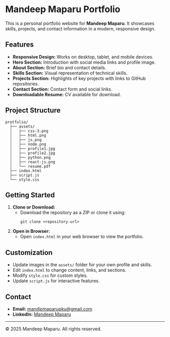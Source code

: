 # Mandeep Maparu Portfolio

This is a personal portfolio website for **Mandeep Maparu**. It showcases skills, projects, and contact information in a modern, responsive design.

## Features
- **Responsive Design:** Works on desktop, tablet, and mobile devices.
- **Hero Section:** Introduction with social media links and profile image.
- **About Section:** Brief bio and contact details.
- **Skills Section:** Visual representation of technical skills.
- **Projects Section:** Highlights of key projects with links to GitHub repositories.
- **Contact Section:** Contact form and social links.
- **Downloadable Resume:** CV available for download.

## Project Structure
```
protfolio/
  ├── assets/
  │   ├── css-3.png
  │   ├── html.png
  │   ├── js.png
  │   ├── node.png
  │   ├── profile1.jpg
  │   ├── profile2.jpg
  │   ├── python.png
  │   ├── react-js.png
  │   └── resume.pdf
  ├── index.html
  ├── script.js
  └── style.css
```

## Getting Started
1. **Clone or Download:**
   - Download the repository as a ZIP or clone it using:
     ```
     git clone <repository-url>
     ```
2. **Open in Browser:**
   - Open `index.html` in your web browser to view the portfolio.

## Customization
- Update images in the `assets/` folder for your own profile and skills.
- Edit `index.html` to change content, links, and sections.
- Modify `style.css` for custom styles.
- Update `script.js` for interactive features.

## Contact
- **Email:** mandipmaparupku@gmail.com
- **LinkedIn:** [Mandeep Maparu](https://www.linkedin.com/in/mandeep-maparu-7a60b929a/)

---

© 2025 Mandeep Maparu. All rights reserved. 